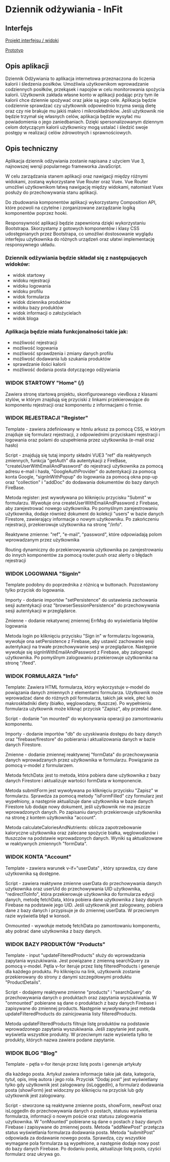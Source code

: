 # Dziennik odżywiania - InFit

## Interfejs
[Projekt interfejsu / widoki](https://marvelapp.com/prototype/c6fj0f3/screens)

[Prototyp](https://marvelapp.com/prototype/c6fj0f3/screen/94319244)

## Opis aplikacji
Dziennik Odżywiania to aplikacja internetowa przeznaczona do liczenia kalorii i śledzenia posiłków. Umożliwia użytkownikom wprowadzanie codziennych posiłków, przekąsek i napojów w celu monitorowania spożycia kalorii.  Użytkownik zakłada własne konto w aplikacji podając przy tym ile kalorii chce dziennie spożywać oraz jakie są jego cele. Aplikacja będzie codziennie sprawdzać czy użytkownik odpowiednio trzyma swoją dietę oraz czy nie brakuje mu jakiś makro i mikroskładników. Jeśli użytkownik nie będzie trzymał się własnych celów, aplikacja będzie wysyłać mu powiadomienia o jego zaniedbaniach. Dzięki spersonalizowanym dziennym celom dotyczącym kalorii użytkownicy mogą ustalać i śledzić swoje postępy w realizacji celów zdrowotnych i sprawnościowych. 

## Opis techniczny

Aplikacja dziennik odżywiania  zostanie napisana z użyciem Vue 3, najnowszej wersji popularnego frameworka JavaScript. 

W celu zarządzania stanem aplikacji oraz nawigacji między różnymi widokami, zostaną wykorzystane Vue Router oraz Vuex. Vue Router umożliwi użytkownikom łatwą nawigację między widokami, natomiast Vuex posłuży do przechowywania stanu aplikacji.

Do zbudowania komponentów aplikacji wykorzystamy Composition API, które pozwoli na czytelne i zorganizowane zarządzanie logiką komponentów poprzez hooki. 

Responsywność aplikacji będzie zapewniona dzięki wykorzystaniu Bootstrapa. Skorzystamy z gotowych komponentów i klasy CSS udostępnianych przez Bootstrapa, co umożliwi dostosowanie wyglądu interfejsu użytkownika do różnych urządzeń oraz ułatwi implementację responsywnego układu.


### Dziennik odżywiania będzie składał się z następujących widoków:
- widok startowy
- widoku rejestracji
- widoku logowania
- widoku profilu
- widok formularza
- widok dziennika produktów 
- widoku bazy produktów
- widok informacji o założycielach
- widok bloga

### Aplikacja będzie miała funkcjonalności takie jak:
- możliwość rejestracji
- możliwość logowania
- możliwość sprawdzenia i zmiany danych profilu
- możliwość dodawania lub szukania produktów
- sprawdzanie ilości kalorii
- możliwość dodania posta dotyczącego odżywiania

### WIDOK STARTOWY "Home" (/)

Zawiera stronę startową projektu, skonfigurowanego vievBoxa z klasami stylów, w którym znajdują się przyciski z linkami przekierowujące do komponentu rejestracji oraz komponentu z informacjami o firmie. 

### WIDOK REJESTRACJI "Register"

Template - zawiera zdefiniowany w htmlu arkusz za pomocą CSS, w którym znajduje się formularz rejestracji, z odpowiednimi przyciskami rejestracji i logowania oraz polami do uzupełnienia przez użytkownika (e-mail oraz hasło)

Script - znajdują się tutaj importy składni VUE3 "ref" dla reaktywnych zmiennych, funkcja "getAuth" dla autentykacji z FireBase, "createUserWithEmailAndPassword" do rejestracji użytkownika za pomocą adresu e-mail i hasła, "GoogleAuthProvider" do autentykacji za pomocą konta Google, "signInWithPopup" do logowania za pomocą okna pop-up oraz "collection" i "addDoc" do dodawania dokumentów do bazy danych FireBase. 

Metoda register: jest wywoływana po kliknięciu przycisku "Submit" w formularzu. Wywołuje ona createUserWithEmailAndPassword z Firebase, aby zarejestrować nowego użytkownika. Po pomyślnym zarejestrowaniu użytkownika, dodaje również dokument do kolekcji "users" w bazie danych Firestore, zawierający informacje o nowym użytkowniku. Po zakończeniu rejestracji, przekierowuje użytkownika na stronę "/info".

Reaktywne zmienne: "ref", "e-mail", "password", które odpowiadają polom wprowadzanym przez użytkownika

Routing dynamiczny do przekierowywania użytkownika po zarejestrowaniu do innych komponentów za pomocą router.push oraz alerty o błędach rejestracji

### WIDOK LOGOWANIA "SignIn"

Template podobny do poprzednika z różnicą w buttonach. Pozostawiony tylko przycisk do logowania.

Importy - dodanie importów "setPersistence" do ustawienia zachowania sesji autentykacji oraz "browserSessionPersistence" do przechowywania sesji autentykacji w przeglądarce.

Zmienne - dodanie rekatywnej zmiennej ErrMsg do wyświetlania błędów logowania

Metoda login po kliknięciu przycisku "Sign in" w formularzu logowania, wywołuje ona setPersistence z Firebase, aby ustawić zachowanie sesji autentykacji na trwałe przechowywanie sesji w przeglądarce. Następnie wywołuje się signInWithEmailAndPassword z Firebase, aby zalogować użytkownika. Po pomyślnym zalogowaniu przekierowuje użytkownika na stronę "/feed".

### WIDOK FORMULARZA "Info"

Template: Zawiera HTML formularza, który wykorzystuje v-model do powiązania danych zmiennych z elementami formularza. Użytkownik może wprowadzać dane do różnych pól formularza, takich jak wiek, płeć lub makroskładniki diety (białko, węglowodany, tłuszcze). Po wypełnieniu formularza użytkownik może kliknąć przycisk "Zapisz", aby przesłać dane.

Script - dodanie "on mounted" do wykonywania operacji po zamontowaniu komponentu.

Importy - dodanie importów "db" do uzyskiwania dostępu do bazy danych oraz "firebase/firestore" do pobierania i aktualizowania danych w bazie danych Firestore.

Zmienne - dodanie zmiennej reaktywnej "formData" do przechowywania danych wprowadzanych przez użytkownika w formularzu. Powiązanie za pomocą v-model z formularzem.

Metoda fetchData: jest to metoda, która pobiera dane użytkownika z bazy danych Firestore i aktualizuje wartości formData w komponencie.

Metoda submitForm jest wywoływana po kliknięciu przycisku "Zapisz" w formularzu. Sprawdza za pomocą metody "isFormFilled" czy formularz jest wypełniony, a następnie aktualizuje dane użytkownika w bazie danych Firestore lub dodaje nowy dokument, jeśli użytkownik nie ma jeszcze wprowadzonych danych. Po zapisaniu danych przekierowuje użytkownika na stronę z kontem użytkownika "account".

Metoda calculateCaloriesAndNutrients:  oblicza zapotrzebowanie kaloryczne użytkownika oraz zalecane spożycie białka, węglowodanów i tłuszczów na podstawie wprowadzonych danych. Wyniki są aktualizowane w reaktywnych zmiennych "formData".

### WIDOK KONTA "Account"

Template - zawiera warunek v-if="userData" , który sprawdza, czy dane użytkownika są dostępne. 

Script - zawiera reaktywne zmienne userData do przechowywania danych użytkownika oraz userUid do przechowywania UID użytkownika, "redirectToInfo", która przekierowuje użytkownika do formularza edycji danych, metodę fetchData, która pobiera dane użytkownika z bazy danych Firebase na podstawie jego UID. Jeśli użytkownik jest zalogowany, pobiera dane z bazy danych i przypisuje je do zmiennej userData. W przeciwnym razie wyświetla błąd w konsoli.

Onmounted - wywołuje metodę fetchData po zamontowaniu komponentu, aby pobrać dane użytkownika z bazy danych.

### WIDOK BAZY PRODUKTÓW "Products"

Template - input "updateFilteredProducts" służy do wprowadzania zapytania wyszukiwania. Jest powiązane z zmienną searchQuery za pomocą v-model. Pętla v-for iteruje przez listę filteredProducts i generuje <router-link> dla każdego produktu. Po kliknięciu na link, użytkownik zostanie przekierowany do strony z danymi szczegółowymi produktu "ProductDetails".

Script - dodajemy reaktywne zmienne "products" i "searchQuery" do przechowywania danych o produktach oraz zapytania wyszukiwania. W "onmounted" pobierane są dane o produktach z bazy danych Firebase i zapisywane do zmiennej products. Następnie wywoływana jest metoda updateFilteredProducts do zainicjowania listy filteredProducts.

Metoda updateFilteredProducts filtruje listę produktów na podstawie wprowadzonego zapytania wyszukiwania. Jeśli zapytanie jest puste, wyświetla wszystkie produkty. W przeciwnym razie wyświetla tylko te produkty, których nazwa zawiera podane zapytanie.

### WIDOK BLOG "Blog"

Template - pętla v-for iteruje przez listę posts i generuje artykuły <article> dla każdego posta. Artykuł zawiera informacje takie jak data, kategoria, tytuł, opis, imię autora i jego rola. Przycisk "Dodaj post" jest wyświetlany tylko gdy użytkownik jest zalogowany (isLoggedIn), a formularz dodawania posta (showForm) jest widoczny po kliknięciu na przycisk lub gdy użytkownik jest zalogowany.

Script - stworzone są reaktywne zmienne posts, showForm, newPost oraz isLoggedIn do przechowywania danych o postach, statusu wyświetlania formularza, informacji o nowym poście oraz statusu zalogowania użytkownika. W "onMounted" pobierane są dane o postach z bazy danych Firebase i zapisywane do zmiennej posts. Metoda "addNewPost" przełącza status wyświetlania formularza dodawania posta. Metoda "submitPost" odpowiada za dodawanie nowego posta. Sprawdza, czy wszystkie wymagane pola formularza są wypełnione, a następnie dodaje nowy post do bazy danych Firebase. Po dodaniu posta, aktualizuje listę posts, czyści formularz oraz ukrywa go.








